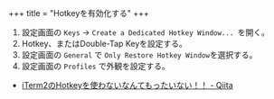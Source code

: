 +++
title = "Hotkeyを有効化する"
+++

1. 設定画面の `Keys` → `Create a Dedicated Hotkey Window... `を開く。
2. Hotkey、またはDouble-Tap Keyを設定する。
3. 設定画面の `General` で `Only Restore Hotkey Window`を選択する。
4. 設定画面の `Profiles` で外観を設定する。

<!-- textlint-disable -->
* [iTerm2のHotkeyを使わないなんてもったいない！！ - Qiita](https://qiita.com/okamu_/items/a5086d2d5ba405f35acb)
<!-- textlint-enable -->
